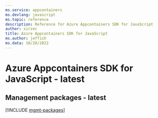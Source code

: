 ```yaml
---
ms.service: appcontainers
ms.devlang: javascript
ms.topic: reference
description: Reference for Azure Appcontainers SDK for JavaScript
author: xirzec
title: Azure Appcontainers SDK for JavaScript
ms.author: jeffish
ms.data: 10/20/2022
---
```

# Azure Appcontainers SDK for JavaScript - latest

## Management packages - latest
[!INCLUDE [mgmt-packages](appcontainers-mgmt-index.md)]